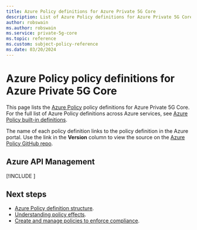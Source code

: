 ```yaml
---
title: Azure Policy definitions for Azure Private 5G Core
description: List of Azure Policy definitions for Azure Private 5G Core.
author: robswain
ms.author: robswain
ms.service: private-5g-core
ms.topic: reference
ms.custom: subject-policy-reference
ms.date: 03/20/2024
---
```

# Azure Policy policy definitions for Azure Private 5G Core

This page lists the [Azure Policy](../governance/policy/overview.md) policy definitions for Azure Private 5G Core. For the full list of Azure Policy definitions across Azure services, see [Azure Policy built-in definitions](../governance/policy/samples/built-in-policies.md).

The name of each policy definition links to the policy definition in the Azure portal. Use the link in the **Version** column to view the source on the [Azure Policy GitHub repo](https://github.com/Azure/azure-policy).

## Azure API Management

[!INCLUDE [](../../includes/policy/reference/bycat/policies-mobile-network.md)]

## Next steps

- [Azure Policy definition structure](../governance/policy/concepts/definition-structure.md).
- [Understanding policy effects](../governance/policy/concepts/effects.md).
- [Create and manage policies to enforce compliance](../governance/policy/tutorials/create-and-manage.md).